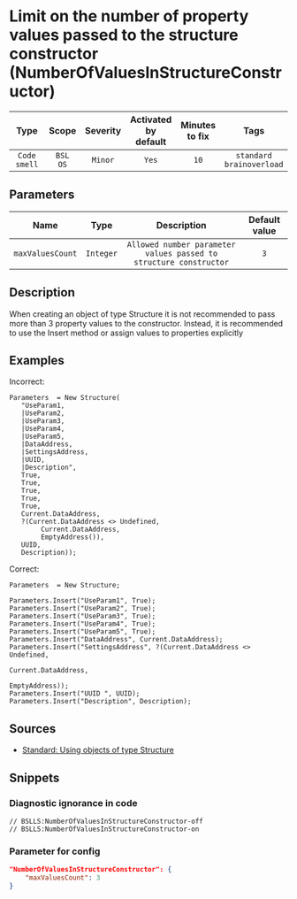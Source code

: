 # Limit on the number of property values passed to the structure constructor (NumberOfValuesInStructureConstructor)

|      Type      |    Scope    |     Severity     |    Activated<br>by default    |    Minutes<br>to fix    |                Tags                 |
|:-------------:|:-----------------------------:|:----------------:|:------------------------------:|:-----------------------------------:|:-----------------------------------:|
| `Code smell` |         `BSL`<br>`OS`         | `Minor` |              `Yes`              |                `10`                 |    `standard`<br>`brainoverload`    |

## Parameters


|       Name        |   Type   |                                    Description                                    |    Default value    |
|:----------------:|:-------:|:------------------------------------------------------------------------------:|:------------------------------:|
| `maxValuesCount` | `Integer` | `Allowed number parameter values passed to structure constructor` |              `3`               |
<!-- Блоки выше заполняются автоматически, не трогать -->
## Description

When creating an object of type Structure it is not recommended to pass more than 3 property values to the constructor. Instead, it is recommended to use the Insert method or assign values to properties explicitly

## Examples

Incorrect:

```bsl
Parameters  = New Structure(
   "UseParam1,
   |UseParam2,
   |UseParam3,
   |UseParam4,
   |UseParam5,
   |DataAddress,
   |SettingsAddress,
   |UUID,
   |Description",
   True,
   True,
   True,
   True,
   True,
   Current.DataAddress,
   ?(Current.DataAddress <> Undefined,
        Current.DataAddress,
        EmptyAddress()),
   UUID,
   Description));
```

Correct:

```bsl
Parameters  = New Structure;

Parameters.Insert("UseParam1", True);
Parameters.Insert("UseParam2", True);
Parameters.Insert("UseParam3", True);
Parameters.Insert("UseParam4", True);
Parameters.Insert("UseParam5", True);
Parameters.Insert("DataAddress", Current.DataAddress);
Parameters.Insert("SettingsAddress", ?(Current.DataAddress <> Undefined,
                                                                                                                         Current.DataAddress,
                                                                                                                         EmptyAddress));
Parameters.Insert("UUID ", UUID);
Parameters.Insert("Description", Description);
```

## Sources

* [Standard: Using objects of type Structure](https://its.1c.ru/db/v8std#content:693:hdoc)

## Snippets

<!-- Блоки ниже заполняются автоматически, не трогать -->
### Diagnostic ignorance in code

```bsl
// BSLLS:NumberOfValuesInStructureConstructor-off
// BSLLS:NumberOfValuesInStructureConstructor-on
```

### Parameter for config

```json
"NumberOfValuesInStructureConstructor": {
    "maxValuesCount": 3
}
```

